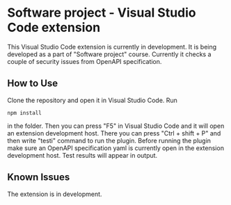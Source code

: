 # Software project - Visual Studio Code extension

This Visual Studio Code extension is currently in development. It is being developed as a part of "Software project" course. Currently it checks a couple of security issues from OpenAPI specification.  

## How to Use

Clone the repository and open it in Visual Studio Code. Run

```console
npm install
```

in the folder. Then you can press "F5" in Visual Studio Code and it will open an extension development host. There you can press "Ctrl + shift + P" and then write "testi" command to run the plugin. Before running the plugin make sure an OpenAPI specification yaml is currently open in the extension development host.
Test results will appear in output.

## Known Issues

The extension is in development.
